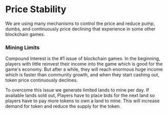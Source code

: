 # Price Stability

We are using many mechanisms to control the price and reduce pump, dumbs, and continuously price declining that experience in some other blockchain games.

### Mining Limits

Compound Interest is the #1 issue of blockchain games. In the beginning, players with little reinvest their income into the game which is good for the game's economy. But after a while, they will reach  enormous huge income which is faster than community growth, and when they start cashing out, token price continuously declines.

To overcome this issue we generate limited lands to mine per day. If available lands sold out, Players have to place bids for the next land so players have to pay more tokens to own a land to mine. This will increase demand for token and reduce the supply for the token.
